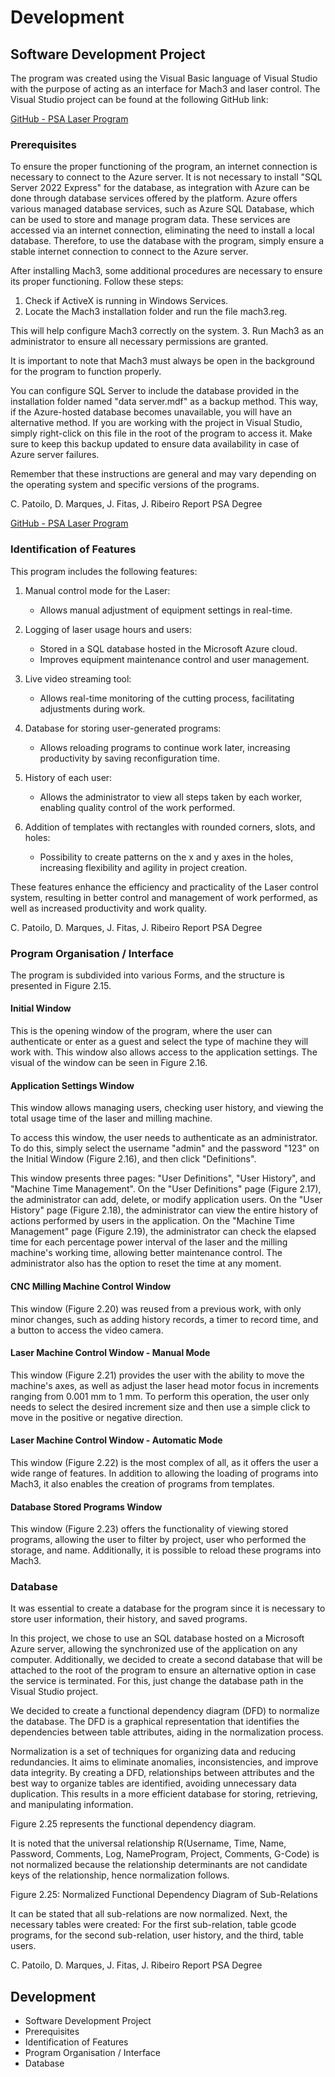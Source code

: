 # Development

## Software Development Project

The program was created using the Visual Basic language of Visual Studio with the purpose of acting as an interface for Mach3 and laser control. The Visual Studio project can be found at the following GitHub link:

[GitHub - PSA Laser Program](https://github.com/jorgeedribeiro2001/psa_laser_program)

### Prerequisites

To ensure the proper functioning of the program, an internet connection is necessary to connect to the Azure server. It is not necessary to install "SQL Server 2022 Express" for the database, as integration with Azure can be done through database services offered by the platform. Azure offers various managed database services, such as Azure SQL Database, which can be used to store and manage program data. These services are accessed via an internet connection, eliminating the need to install a local database. Therefore, to use the database with the program, simply ensure a stable internet connection to connect to the Azure server.

After installing Mach3, some additional procedures are necessary to ensure its proper functioning. Follow these steps:

1. Check if ActiveX is running in Windows Services.
2. Locate the Mach3 installation folder and run the file mach3.reg.

This will help configure Mach3 correctly on the system.
3. Run Mach3 as an administrator to ensure all necessary permissions are granted.

It is important to note that Mach3 must always be open in the background for the program to function properly.

You can configure SQL Server to include the database provided in the installation folder named "data server.mdf" as a backup method. This way, if the Azure-hosted database becomes unavailable, you will have an alternative method. If you are working with the project in Visual Studio, simply right-click on this file in the root of the program to access it. Make sure to keep this backup updated to ensure data availability in case of Azure server failures.

Remember that these instructions are general and may vary depending on the operating system and specific versions of the programs.

C. Patoilo, D. Marques, J. Fitas, J. Ribeiro Report PSA Degree

[GitHub - PSA Laser Program](https://github.com/jorgeedribeiro2001/psa_laser_program)

### Identification of Features

This program includes the following features:

1. Manual control mode for the Laser:
    - Allows manual adjustment of equipment settings in real-time.

2. Logging of laser usage hours and users:
    - Stored in a SQL database hosted in the Microsoft Azure cloud.
    - Improves equipment maintenance control and user management.

3. Live video streaming tool:
    - Allows real-time monitoring of the cutting process, facilitating adjustments during work.

4. Database for storing user-generated programs:
    - Allows reloading programs to continue work later, increasing productivity by saving reconfiguration time.

5. History of each user:
    - Allows the administrator to view all steps taken by each worker, enabling quality control of the work performed.

6. Addition of templates with rectangles with rounded corners, slots, and holes:
    - Possibility to create patterns on the x and y axes in the holes, increasing flexibility and agility in project creation.

These features enhance the efficiency and practicality of the Laser control system, resulting in better control and management of work performed, as well as increased productivity and work quality.

C. Patoilo, D. Marques, J. Fitas, J. Ribeiro Report PSA Degree

### Program Organisation / Interface

The program is subdivided into various Forms, and the structure is presented in Figure 2.15.

#### Initial Window

This is the opening window of the program, where the user can authenticate or enter as a guest and select the type of machine they will work with. This window also allows access to the application settings. The visual of the window can be seen in Figure 2.16.

#### Application Settings Window

This window allows managing users, checking user history, and viewing the total usage time of the laser and milling machine.

To access this window, the user needs to authenticate as an administrator. To do this, simply select the username "admin" and the password "123" on the Initial Window (Figure 2.16), and then click "Definitions".

This window presents three pages: "User Definitions", "User History", and "Machine Time Management". On the "User Definitions" page (Figure 2.17), the administrator can add, delete, or modify application users. On the "User History" page (Figure 2.18), the administrator can view the entire history of actions performed by users in the application. On the "Machine Time Management" page (Figure 2.19), the administrator can check the elapsed time for each percentage power interval of the laser and the milling machine's working time, allowing better maintenance control. The administrator also has the option to reset the time at any moment.

#### CNC Milling Machine Control Window

This window (Figure 2.20) was reused from a previous work, with only minor changes, such as adding history records, a timer to record time, and a button to access the video camera.

#### Laser Machine Control Window - Manual Mode

This window (Figure 2.21) provides the user with the ability to move the machine's axes, as well as adjust the laser head motor focus in increments ranging from 0.001 mm to 1 mm. To perform this operation, the user only needs to select the desired increment size and then use a simple click to move in the positive or negative direction.

#### Laser Machine Control Window - Automatic Mode

This window (Figure 2.22) is the most complex of all, as it offers the user a wide range of features. In addition to allowing the loading of programs into Mach3, it also enables the creation of programs from templates.

#### Database Stored Programs Window

This window (Figure 2.23) offers the functionality of viewing stored programs, allowing the user to filter by project, user who performed the storage, and name. Additionally, it is possible to reload these programs into Mach3.

### Database

It was essential to create a database for the program since it is necessary to store user information, their history, and saved programs.

In this project, we chose to use an SQL database hosted on a Microsoft Azure server, allowing the synchronized use of the application on any computer. Additionally, we decided to create a second database that will be attached to the root of the program to ensure an alternative option in case the service is terminated. For this, just change the database path in the Visual Studio project.

We decided to create a functional dependency diagram (DFD) to normalize the database. The DFD is a graphical representation that identifies the dependencies between table attributes, aiding in the normalization process.

Normalization is a set of techniques for organizing data and reducing redundancies. It aims to eliminate anomalies, inconsistencies, and improve data integrity. By creating a DFD, relationships between attributes and the best way to organize tables are identified, avoiding unnecessary data duplication. This results in a more efficient database for storing, retrieving, and manipulating information.

Figure 2.25 represents the functional dependency diagram.

It is noted that the universal relationship R(Username, Time, Name, Password, Comments, Log, NameProgram, Project, Comments, G-Code) is not normalized because the relationship determinants are not candidate keys of the relationship, hence normalization follows.

Figure 2.25: Normalized Functional Dependency Diagram of Sub-Relations

It can be stated that all sub-relations are now normalized. Next, the necessary tables were created: For the first sub-relation, table gcode programs, for the second sub-relation, user history, and the third, table users.

C. Patoilo, D. Marques, J. Fitas, J. Ribeiro Report PSA Degree

## Development
- Software Development Project
- Prerequisites
- Identification of Features
- Program Organisation / Interface
- Database
```
